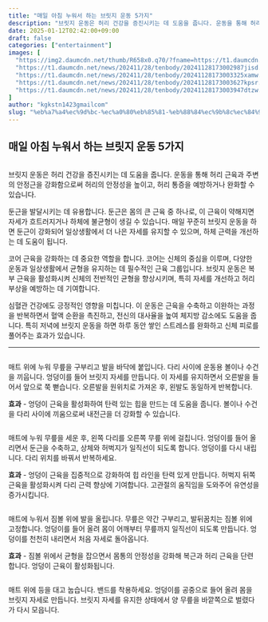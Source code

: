 ```yaml
---
title: "매일 아침 누워서 하는 브릿지 운동 5가지"
description: "브릿지 운동은 허리 건강을 증진시키는 데 도움을 줍니다. 운동을 통해 허리 근육과 주변의 안정근을 강화함으로써 허리의 안정성을 높이고, 허리 통증을 예방하거나 완화할 수 있습니다."
date: 2025-01-12T02:42:00+09:00
draft: false
categories: ["entertainment"]
images: [
  "https://img2.daumcdn.net/thumb/R658x0.q70/?fname=https://t1.daumcdn.net/news/202411/28/tenbody/20241128173002610bydf.jpg"
  "https://t1.daumcdn.net/news/202411/28/tenbody/20241128173002987jisd.gif"
  "https://t1.daumcdn.net/news/202411/28/tenbody/20241128173003325xamw.gif"
  "https://t1.daumcdn.net/news/202411/28/tenbody/20241128173003627kpsr.gif"
  "https://t1.daumcdn.net/news/202411/28/tenbody/20241128173003947dtzw.gif"
]
author: "kgkstn1423gmailcom"
slug: "%eb%a7%a4%ec%9d%bc-%ec%a0%80%eb%85%81-%eb%88%84%ec%9b%8c%ec%84%9c-%ed%95%98%eb%8a%94-%eb%b8%8c%eb%a6%bf%ec%a7%80-%ec%9a%b4%eb%8f%99-5%ea%b0%80%ec%a7%80"
---
```


<h2 >매일 아침 누워서 하는 브릿지 운동 5가지</h2> <figure ><img src="https://img2.daumcdn.net/thumb/R658x0.q70/?fname=https://t1.daumcdn.net/news/202411/28/tenbody/20241128173002610bydf.jpg" alt=""/></figure> <p>브릿지 운동은 허리 건강을 증진시키는 데 도움을 줍니다. 운동을 통해 허리 근육과 주변의 안정근을 강화함으로써 허리의 안정성을 높이고, 허리 통증을 예방하거나 완화할 수 있습니다.</p> <p>둔근을 발달시키는 데 유용합니다. 둔근은 몸의 큰 근육 중 하나로, 이 근육이 약해지면 자세가 흐트러지거나 하체에 불균형이 생길 수 있습니다. 매일 꾸준히 브릿지 운동을 하면 둔근이 강화되어 일상생활에서 더 나은 자세를 유지할 수 있으며, 하체 근력을 개선하는 데 도움이 됩니다.</p> <p>코어 근육을 강화하는 데 중요한 역할을 합니다. 코어는 신체의 중심을 이루며, 다양한 운동과 일상생활에서 균형을 유지하는 데 필수적인 근육 그룹입니다. 브릿지 운동은 복부 근육을 활성화시켜 신체의 전반적인 균형을 향상시키며, 특히 자세를 개선하고 허리 부상을 예방하는 데 기여합니다.</p> <p>심혈관 건강에도 긍정적인 영향을 미칩니다. 이 운동은 근육을 수축하고 이완하는 과정을 반복하면서 혈액 순환을 촉진하고, 전신의 대사율을 높여 체지방 감소에도 도움을 줍니다. 특히 저녁에 브릿지 운동을 하면 하루 동안 쌓인 스트레스를 완화하고 신체 피로를 풀어주는 효과가 있습니다.</p> <hr /> <figure ><img src="https://t1.daumcdn.net/news/202411/28/tenbody/20241128173002987jisd.gif" alt=""/></figure> <p>매트 위에 누워 무릎을 구부리고 발을 바닥에 붙입니다. 다리 사이에 운동용 볼이나 수건을 끼웁니다. 엉덩이를 들어 브릿지 자세를 만듭니다. 이 자세를 유지하면서 오른발을 들어서 앞으로 쭉 뻗습니다. 오른발을 원위치로 가져온 후, 왼발도 동일하게 반복합니다.</p> <p><strong>효과</strong> - 엉덩이 근육을 활성화하여 탄력 있는 힙을 만드는 데 도움을 줍니다. 볼이나 수건을 다리 사이에 끼움으로써 내전근을 더 강화할 수 있습니다.</p> <figure ><img src="https://t1.daumcdn.net/news/202411/28/tenbody/20241128173003325xamw.gif" alt=""/></figure> <p>매트에 누워 무릎을 세운 후, 왼쪽 다리를 오른쪽 무릎 위에 걸칩니다. 엉덩이를 들어 올리면서 둔근을 수축하고, 상체와 허벅지가 일직선이 되도록 합니다. 엉덩이를 다시 내립니다. 다리 위치를 바꿔서 반복하세요.</p> <p><strong>효과</strong> - 엉덩이 근육을 집중적으로 강화하여 힙 라인을 탄력 있게 만듭니다. 허벅지 뒤쪽 근육을 활성화시켜 다리 근력 향상에 기여합니다. 고관절의 움직임을 도와주어 유연성을 증가시킵니다.</p> <figure ><img src="https://t1.daumcdn.net/news/202411/28/tenbody/20241128173003627kpsr.gif" alt=""/></figure> <p>매트에 누워서 짐볼 위에 발을 올립니다. 무릎은 약간 구부리고, 발뒤꿈치는 짐볼 위에 고정합니다. 엉덩이를 들어 올려 몸이 어깨부터 무릎까지 일직선이 되도록 만듭니다. 엉덩이를 천천히 내리면서 처음 자세로 돌아옵니다.</p> <p><strong>효과</strong> - 짐볼 위에서 균형을 잡으면서 몸통의 안정성을 강화해 복근과 허리 근육을 단련합니다. 엉덩이 근육이 활성화됩니다.</p> <figure ><img src="https://t1.daumcdn.net/news/202411/28/tenbody/20241128173003947dtzw.gif" alt=""/></figure> <p>매트 위에 등을 대고 눕습니다. 밴드를 착용하세요. 엉덩이를 공중으로 들어 올려 몸을 브릿지 자세로 만듭니다. 브릿지 자세를 유지한 상태에서 양 무릎을 바깥쪽으로 벌렸다가 다시 모읍니다.</p>